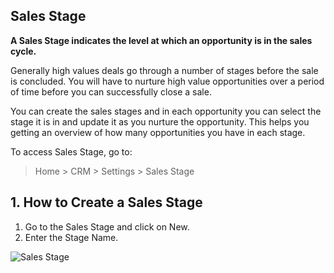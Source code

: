 ## Sales Stage

**A Sales Stage indicates the level at which an opportunity is in the sales cycle.**

Generally high values deals go through a number of stages before the sale is concluded. You will have to nurture high value opportunities over a period of time before you can successfully close a sale.

You can create the sales stages and in each opportunity you can select the stage it is in and update it as you nurture the opportunity. This helps you getting an overview of how many opportunities you have in each stage.

To access Sales Stage, go to:

> Home > CRM > Settings > Sales Stage

## 1\. How to Create a Sales Stage

1.  Go to the Sales Stage and click on New.
2.  Enter the Stage Name.

![Sales Stage](https://docs.erpnext.com/files/sales-stage.png)